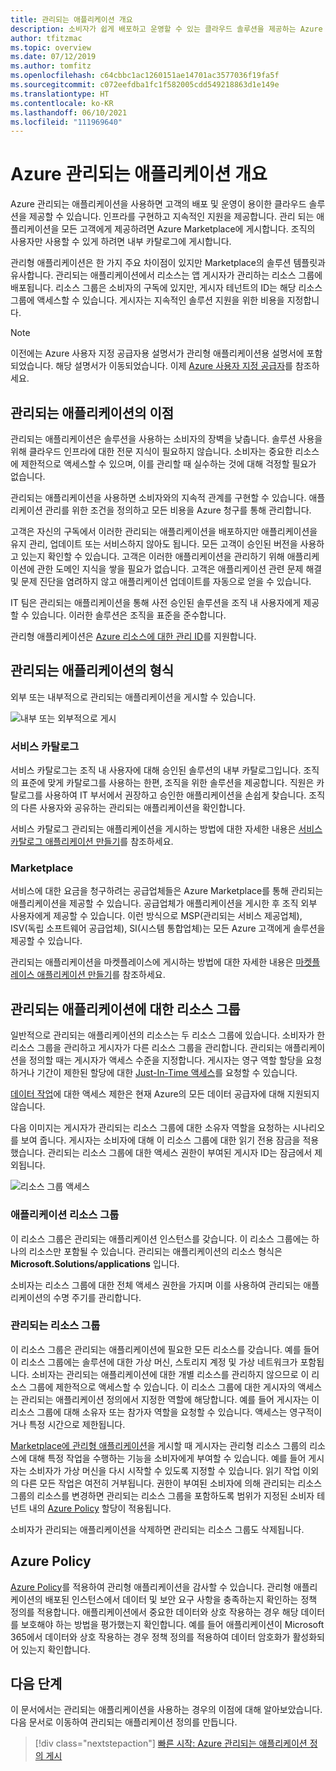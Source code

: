 ```yaml
---
title: 관리되는 애플리케이션 개요
description: 소비자가 쉽게 배포하고 운영할 수 있는 클라우드 솔루션을 제공하는 Azure Managed Applications에 대한 개념을 설명합니다.
author: tfitzmac
ms.topic: overview
ms.date: 07/12/2019
ms.author: tomfitz
ms.openlocfilehash: c64cbbc1ac1260151ae14701ac3577036f19fa5f
ms.sourcegitcommit: c072eefdba1fc1f582005cdd549218863d1e149e
ms.translationtype: HT
ms.contentlocale: ko-KR
ms.lasthandoff: 06/10/2021
ms.locfileid: "111969640"
---
```

# <a name="azure-managed-applications-overview"></a>Azure 관리되는 애플리케이션 개요

Azure 관리되는 애플리케이션을 사용하면 고객의 배포 및 운영이 용이한 클라우드 솔루션을 제공할 수 있습니다. 인프라를 구현하고 지속적인 지원을 제공합니다. 관리 되는 애플리케이션을 모든 고객에게 제공하려면 Azure Marketplace에 게시합니다. 조직의 사용자만 사용할 수 있게 하려면 내부 카탈로그에 게시합니다. 

관리형 애플리케이션은 한 가지 주요 차이점이 있지만 Marketplace의 솔루션 템플릿과 유사합니다. 관리되는 애플리케이션에서 리소스는 앱 게시자가 관리하는 리소스 그룹에 배포됩니다. 리소스 그룹은 소비자의 구독에 있지만, 게시자 테넌트의 ID는 해당 리소스 그룹에 액세스할 수 있습니다. 게시자는 지속적인 솔루션 지원을 위한 비용을 지정합니다.

> [!NOTE]
> 이전에는 Azure 사용자 지정 공급자용 설명서가 관리형 애플리케이션용 설명서에 포함되었습니다. 해당 설명서가 이동되었습니다. 이제 [Azure 사용자 지정 공급자](../custom-providers/overview.md)를 참조하세요.

## <a name="advantages-of-managed-applications"></a>관리되는 애플리케이션의 이점

관리되는 애플리케이션은 솔루션을 사용하는 소비자의 장벽을 낮춥니다. 솔루션 사용을 위해 클라우드 인프라에 대한 전문 지식이 필요하지 않습니다. 소비자는 중요한 리소스에 제한적으로 액세스할 수 있으며, 이를 관리할 때 실수하는 것에 대해 걱정할 필요가 없습니다. 

관리되는 애플리케이션을 사용하면 소비자와의 지속적 관계를 구현할 수 있습니다. 애플리케이션 관리를 위한 조건을 정의하고 모든 비용을 Azure 청구를 통해 관리합니다.

고객은 자신의 구독에서 이러한 관리되는 애플리케이션을 배포하지만 애플리케이션을 유지 관리, 업데이트 또는 서비스하지 않아도 됩니다. 모든 고객이 승인된 버전을 사용하고 있는지 확인할 수 있습니다. 고객은 이러한 애플리케이션을 관리하기 위해 애플리케이션에 관한 도메인 지식을 쌓을 필요가 없습니다. 고객은 애플리케이션 관련 문제 해결 및 문제 진단을 염려하지 않고 애플리케이션 업데이트를 자동으로 얻을 수 있습니다. 

IT 팀은 관리되는 애플리케이션을 통해 사전 승인된 솔루션을 조직 내 사용자에게 제공할 수 있습니다. 이러한 솔루션은 조직을 표준을 준수합니다.

관리형 애플리케이션은 [Azure 리소스에 대한 관리 ID](./publish-managed-identity.md)를 지원합니다.

## <a name="types-of-managed-applications"></a>관리되는 애플리케이션의 형식

외부 또는 내부적으로 관리되는 애플리케이션을 게시할 수 있습니다.

![내부 또는 외부적으로 게시](./media/overview/manage_app_options.png)

### <a name="service-catalog"></a>서비스 카탈로그

서비스 카탈로그는 조직 내 사용자에 대해 승인된 솔루션의 내부 카탈로그입니다. 조직의 표준에 맞게 카탈로그를 사용하는 한편, 조직을 위한 솔루션을 제공합니다. 직원은 카탈로그를 사용하여 IT 부서에서 권장하고 승인한 애플리케이션을 손쉽게 찾습니다. 조직의 다른 사용자와 공유하는 관리되는 애플리케이션을 확인합니다.

서비스 카탈로그 관리되는 애플리케이션을 게시하는 방법에 대한 자세한 내용은 [서비스 카탈로그 애플리케이션 만들기](publish-service-catalog-app.md)를 참조하세요.

### <a name="marketplace"></a>Marketplace

서비스에 대한 요금을 청구하려는 공급업체들은 Azure Marketplace를 통해 관리되는 애플리케이션을 제공할 수 있습니다. 공급업체가 애플리케이션을 게시한 후 조직 외부 사용자에게 제공할 수 있습니다. 이런 방식으로 MSP(관리되는 서비스 제공업체), ISV(독립 소프트웨어 공급업체), SI(시스템 통합업체)는 모든 Azure 고객에게 솔루션을 제공할 수 있습니다.

관리되는 애플리케이션을 마켓플레이스에 게시하는 방법에 대한 자세한 내용은 [마켓플레이스 애플리케이션 만들기](../../marketplace/azure-app-offer-setup.md)를 참조하세요.

## <a name="resource-groups-for-managed-applications"></a>관리되는 애플리케이션에 대한 리소스 그룹

일반적으로 관리되는 애플리케이션의 리소스는 두 리소스 그룹에 있습니다. 소비자가 한 리소스 그룹을 관리하고 게시자가 다른 리소스 그룹을 관리합니다. 관리되는 애플리케이션을 정의할 때는 게시자가 액세스 수준을 지정합니다. 게시자는 영구 역할 할당을 요청하거나 기간이 제한된 할당에 대한 [Just-In-Time 액세스](request-just-in-time-access.md)를 요청할 수 있습니다.

[데이터 작업](../../role-based-access-control/role-definitions.md)에 대한 액세스 제한은 현재 Azure의 모든 데이터 공급자에 대해 지원되지 않습니다.

다음 이미지는 게시자가 관리되는 리소스 그룹에 대한 소유자 역할을 요청하는 시나리오를 보여 줍니다. 게시자는 소비자에 대해 이 리소스 그룹에 대한 읽기 전용 잠금을 적용했습니다. 관리되는 리소스 그룹에 대한 액세스 권한이 부여된 게시자 ID는 잠금에서 제외됩니다.

![리소스 그룹 액세스](./media/overview/access.png)

### <a name="application-resource-group"></a>애플리케이션 리소스 그룹

이 리소스 그룹은 관리되는 애플리케이션 인스턴스를 갖습니다. 이 리소스 그룹에는 하나의 리소스만 포함될 수 있습니다. 관리되는 애플리케이션의 리소스 형식은 **Microsoft.Solutions/applications** 입니다.

소비자는 리소스 그룹에 대한 전체 액세스 권한을 가지며 이를 사용하여 관리되는 애플리케이션의 수명 주기를 관리합니다.

### <a name="managed-resource-group"></a>관리되는 리소스 그룹

이 리소스 그룹은 관리되는 애플리케이션에 필요한 모든 리소스를 갖습니다. 예를 들어 이 리소스 그룹에는 솔루션에 대한 가상 머신, 스토리지 계정 및 가상 네트워크가 포함됩니다. 소비자는 관리되는 애플리케이션에 대한 개별 리소스를 관리하지 않으므로 이 리소스 그룹에 제한적으로 액세스할 수 있습니다. 이 리소스 그룹에 대한 게시자의 액세스는 관리되는 애플리케이션 정의에서 지정한 역할에 해당합니다. 예를 들어 게시자는 이 리소스 그룹에 대해 소유자 또는 참가자 역할을 요청할 수 있습니다. 액세스는 영구적이거나 특정 시간으로 제한됩니다.

[Marketplace에 관리형 애플리케이션](../../marketplace/azure-app-offer-setup.md)을 게시할 때 게시자는 관리형 리소스 그룹의 리소스에 대해 특정 작업을 수행하는 기능을 소비자에게 부여할 수 있습니다. 예를 들어 게시자는 소비자가 가상 머신을 다시 시작할 수 있도록 지정할 수 있습니다. 읽기 작업 이외의 다른 모든 작업은 여전히 거부됩니다. 권한이 부여된 소비자에 의해 관리되는 리소스 그룹의 리소스를 변경하면 관리되는 리소스 그룹을 포함하도록 범위가 지정된 소비자 테넌트 내의 [Azure Policy](../../governance/policy/overview.md) 할당이 적용됩니다.

소비자가 관리되는 애플리케이션을 삭제하면 관리되는 리소스 그룹도 삭제됩니다.

## <a name="azure-policy"></a>Azure Policy

[Azure Policy](../../governance/policy/overview.md)를 적용하여 관리형 애플리케이션을 감사할 수 있습니다. 관리형 애플리케이션의 배포된 인스턴스에서 데이터 및 보안 요구 사항을 충족하는지 확인하는 정책 정의를 적용합니다. 애플리케이션에서 중요한 데이터와 상호 작용하는 경우 해당 데이터를 보호해야 하는 방법을 평가했는지 확인합니다. 예를 들어 애플리케이션이 Microsoft 365에서 데이터와 상호 작용하는 경우 정책 정의를 적용하여 데이터 암호화가 활성화되어 있는지 확인합니다.

## <a name="next-steps"></a>다음 단계

이 문서에서는 관리되는 애플리케이션을 사용하는 경우의 이점에 대해 알아보았습니다. 다음 문서로 이동하여 관리되는 애플리케이션 정의를 만듭니다.

> [!div class="nextstepaction"]
> [빠른 시작: Azure 관리되는 애플리케이션 정의 게시](publish-service-catalog-app.md)
